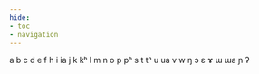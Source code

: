 ```yaml
---
hide:
- toc
- navigation
---
```

a
b
c
d
e
f
h
i
ia
j
k
kʰ
l
m
n
o
p
pʰ
s
t
tʰ
u
ua
v
w
ŋ
ɔ
ɛ
ɤ
ɯ
ɯa
ɲ
ʔ

